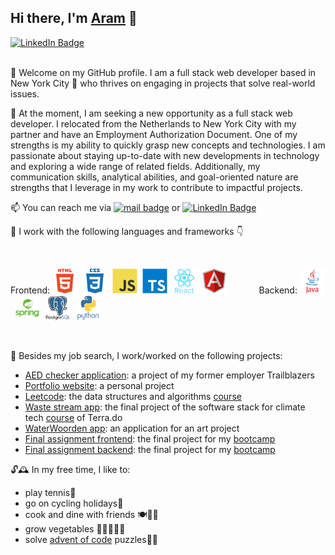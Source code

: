 <!-- <img align="right"  src="X13968-L3368_Utrechts-Archief_Saturnus_600 (1).jpg" alt="LinkedIn Badge" height="800" title="Lange, F. de, fotograaf 858029/ collectie Het Utrechts Archief." /> -->
 
## Hi there, I'm [Aram](https://www.linkedin.com/in/aramwondergem/) 👋



<div id="badges">
  <a href="https://www.linkedin.com/in/aramwondergem/">
    <img src="https://img.shields.io/badge/LinkedIn-blue?style=for-the-badge&logo=linkedin&logoColor=white" alt="LinkedIn Badge"/>
  </a>
</div>
  
  <br/>
  
👋 Welcome on my GitHub profile. I am a full stack web developer based in New York City 🗽 who thrives on engaging in projects that solve real-world issues.  


 
👀 At the moment, I am seeking a new opportunity as a full stack web developer. I relocated from the Netherlands to New York City with my partner and have an Employment Authorization Document. One of my strengths is my ability to quickly grasp new concepts and technologies. I am passionate about staying up-to-date with new developments in technology and exploring a wide range of related fields. Additionally, my communication skills, analytical abilities, and goal-oriented nature are strengths that I leverage in my work to contribute to impactful projects. 



📫 You can reach me via [<img src="https://img.shields.io/badge/-aramwondergem%40gmail.com-yellow?style=for-the-badge&logo=gmail" alt="mail badge"/>](mailto:aramwondergem@gmail.com) or <a href="https://www.linkedin.com/in/aramwondergem/">
    <img src="https://img.shields.io/badge/LinkedIn-blue?style=for-the-badge&logo=linkedin&logoColor=white" alt="LinkedIn Badge"/>
  </a>

💪 I work with the following languages and frameworks 👇
  
  <br/>
  
  <div> 
   
  <span>Frontend:    </span>
  <img src="https://github.com/devicons/devicon/blob/master/icons/html5/html5-plain-wordmark.svg" title="Java" alt="Java" width="40" height="40"/>&nbsp;
  <img src="https://github.com/devicons/devicon/blob/master/icons/css3/css3-plain-wordmark.svg" title="Java" alt="Java" width="40" height="40"/>&nbsp;
  <img src="https://github.com/devicons/devicon/blob/master/icons/javascript/javascript-original.svg" title="Java" alt="Java" width="40" height="40"/>&nbsp;
  <img src="https://github.com/devicons/devicon/blob/master/icons/typescript/typescript-original.svg" title="Java" alt="Java" width="40" height="40"/>&nbsp;
  <img src="https://github.com/devicons/devicon/blob/master/icons/react/react-original-wordmark.svg" title="Java" alt="Java" width="40" height="40"/>&nbsp;
  <img src="https://github.com/devicons/devicon/blob/master/icons/angularjs/angularjs-original.svg" title="Java" alt="Java" width="40" height="40"/>&nbsp;
  &nbsp;&nbsp;&nbsp;&nbsp;&nbsp;&nbsp;&nbsp;&nbsp;&nbsp;&nbsp;
  <span>Backend:    </span>
  <img src="https://github.com/devicons/devicon/blob/master/icons/java/java-original-wordmark.svg" title="Java" alt="Java" width="40" height="40"/>&nbsp;
  <img src="https://github.com/devicons/devicon/blob/master/icons/spring/spring-original-wordmark.svg" title="Java" alt="Java" width="40" height="40"/>&nbsp;
  <img src="https://github.com/devicons/devicon/blob/master/icons/postgresql/postgresql-original-wordmark.svg" title="Java" alt="Java" width="40" height="40"/>&nbsp;
  <img src="https://github.com/devicons/devicon/blob/master/icons/python/python-original-wordmark.svg" title="Python" alt="Python" width="40" height="40"/>&nbsp;
 
   
  
  </div>
  
  <br/>

🌱 Besides my job search, I work/worked on the following projects: 

- [AED checker application](https://www.trailblazers.nl/aed-checker-applicatie-live/): a project of my former employer Trailblazers
- [Portfolio website](https://github.com/AramWondergem/wondergems): a personal project
- [Leetcode](https://github.com/AramWondergem/leetcode-solutions): the data structures and algorithms [course](https://leetcode.com/explore/interview/card/leetcodes-interview-crash-course-data-structures-and-algorithms/)
- [Waste stream app](https://github.com/AramWondergem/waste-stream-app): the final project of the software stack for climate tech [course](https://www.terra.do/climate-change-courses/software-for-climate/) of Terra.do
- [WaterWoorden app](https://github.com/AramWondergem/waterwoorden): an application for an art project
- [Final assignment frontend](https://github.com/AramWondergem/final-assignement-bootcamp-frontend): the final project for my [bootcamp](https://www.novi.nl/full-stack-developer/)
- [Final assignment backend](https://github.com/AramWondergem/final-assignment-bootcamp-backend): the final project for my [bootcamp](https://www.novi.nl/full-stack-developer/)

 
 🔓🕰 In my free time, I like to: 
 
 - play tennis🎾
 - go on cycling holidays🚵‍
 - cook and dine with friends 🍽👨‍🍳
 - grow vegetables 🍅🥦🌽🧄🌱
 - solve [advent of code](/AramWondergem/advent-of-code-2022) puzzles👨‍💻



